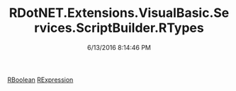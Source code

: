 ﻿---
title: RDotNET.Extensions.VisualBasic.Services.ScriptBuilder.RTypes
date: 6/13/2016 8:14:46 PM
---

[RBoolean](T-RDotNET.Extensions.VisualBasic.Services.ScriptBuilder.RTypes.RBoolean.html)
[RExpression](T-RDotNET.Extensions.VisualBasic.Services.ScriptBuilder.RTypes.RExpression.html)
